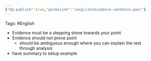 ```yaml
---
{"dg-publish":true,"permalink":"/english/evidence-sentence-pee/"}
---
```


Tags:
#English
- Evidence must be a stepping stone towards your point
- Evidence should not prove point
	- should be ambiguous enough where you can explain the rest through analysis
- have summary to setup example

